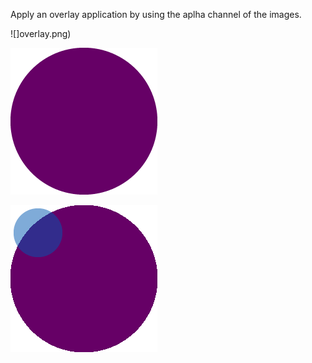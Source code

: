 Apply an overlay application by using the aplha channel of the images.

![]overlay.png)

![](underlay.png)

![](result.png)
